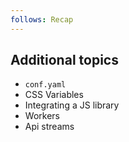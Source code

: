 ```yaml
---
follows: Recap
---
```


## Additional topics

* `conf.yaml`
* CSS Variables
* Integrating a JS library
* Workers
* Api streams
